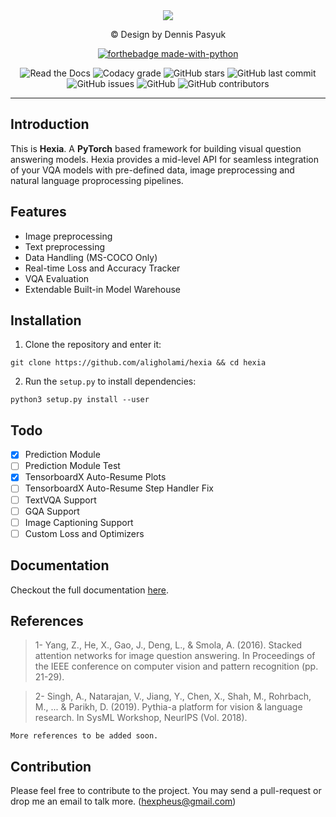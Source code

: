 <div align="center">
  <img src="http://uupload.ir/files/xu2_hexia.png">
  <p> © Design by Dennis Pasyuk </p>

  [![forthebadge made-with-python](http://ForTheBadge.com/images/badges/made-with-python.svg)](https://www.python.org/)

  <img alt="Read the Docs" src="https://img.shields.io/readthedocs/hexiadocs.svg?label=Hexia%20Documentation&style=for-the-badge">
  <img alt="Codacy grade" src="https://img.shields.io/codacy/grade/62aaec49f9294a46a74c65dacf599a37.svg?color=2196F3&label=CODE%20QUALITY%20GRADE&style=for-the-badge">
  <img alt="GitHub stars" src="https://img.shields.io/github/stars/aligholami/hexia.svg?color=009688&style=for-the-badge">
  <img alt="GitHub last commit" src="https://img.shields.io/github/last-commit/aligholami/hexia.svg?style=for-the-badge">
  <img alt="GitHub issues" src="https://img.shields.io/github/issues-raw/aligholami/hexia.svg?style=for-the-badge">
  <img alt="GitHub" src="https://img.shields.io/github/license/aligholami/hexia.svg?color=%23F44336&style=for-the-badge">
  <img alt="GitHub contributors" src="https://img.shields.io/github/contributors/aligholami/hexia.svg?color=%23673AB7&style=for-the-badge">
</div>

----

## Introduction
This is **Hexia**. A **PyTorch** based framework for building visual question answering models. Hexia provides a mid-level API for seamless integration of your VQA models with pre-defined data, image preprocessing and natural language proprocessing pipelines.

## Features
*   Image preprocessing
*   Text preprocessing
*   Data Handling (MS-COCO Only)
*   Real-time Loss and Accuracy Tracker
*   VQA Evaluation
*   Extendable Built-in Model Warehouse

## Installation

1. Clone the repository and enter it:

```
git clone https://github.com/aligholami/hexia && cd hexia
```

2. Run the `setup.py` to install dependencies:

```
python3 setup.py install --user
```

## Todo
- [x] Prediction Module
- [ ] Prediction Module Test
- [x] TensorboardX Auto-Resume Plots
- [ ] TensorboardX Auto-Resume Step Handler Fix
- [ ] TextVQA Support
- [ ] GQA Support
- [ ] Image Captioning Support
- [ ] Custom Loss and Optimizers

## Documentation
Checkout the full documentation [here](hexiadocs.readthedocs.io).

## References

<blockquote>1- Yang, Z., He, X., Gao, J., Deng, L., & Smola, A. (2016). Stacked attention networks for image question answering. In Proceedings of the IEEE conference on computer vision and pattern recognition (pp. 21-29). </blockquote>

<blockquote>2- Singh, A., Natarajan, V., Jiang, Y., Chen, X., Shah, M., Rohrbach, M., ... & Parikh, D. (2019). Pythia-a platform for vision & language research. In SysML Workshop, NeurIPS (Vol. 2018). </blockquote>

` More references to be added soon. `

## Contribution
Please feel free to contribute to the project. You may send a pull-request or drop me an email to talk more. ([hexpheus@gmail.com](hexpheus@gmail.com))
